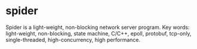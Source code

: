 # spider
Spider is a light-weight, non-blocking network server program.
Key words: light-weight, non-blocking, state machine, C/C++, epoll, protobuf, tcp-only, single-threaded, high-concurrency, high performance.
